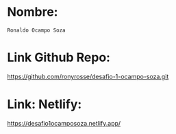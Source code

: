 # Nombre: 
```
Ronaldo Ocampo Soza
```

# Link Github Repo: 

https://github.com/ronyrosse/desafio-1-ocampo-soza.git

# Link: Netlify:

https://desafio1ocamposoza.netlify.app/